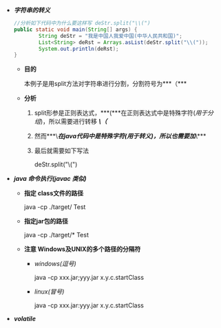 - ***字符串的转义***

  ```java
  //分析如下代码中为什么要这样写 deStr.split("\\(")
  public static void main(String[] args) {
          String deStr = "我是中国人我爱中国(中华人民共和国)";
          List<String> deRst = Arrays.asList(deStr.split("\\("));
          System.out.println(deRst);
  }
  ```

  - **目的**

    本例子是用split方法对字符串进行分割，分割符号为***（***

  - **分析**

    1. split形参是正则表达式，***(***在正则表达式中是特殊字符(*用于分组*)，所以需要进行转移 ***\（***

    2. 然而***\\***在java代码中是特殊字符(*用于转义*)，所以也需要加***\\***

    3. 最后就需要如下写法

       deStr.split("\\(")

- ***java 命令执行(javac 类似)***

  - **指定 class文件的路径**

    java -cp ./target/ Test

  - **指定jar包的路径**

    java -cp ./target/* Test

  - **注意 Windows及UNIX的多个路径的分隔符**

    - *windows(逗号)*

      java -cp xxx.jar;yyy.jar x.y.c.startClass

    - *linux(冒号)*

      java -cp xxx.jar:yyy.jar x.y.c.startClass 

- ***volatile***

  